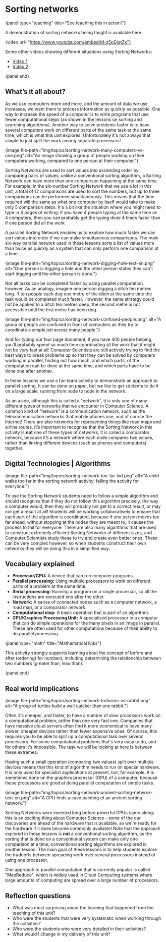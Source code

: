 # Sorting networks

{panel type="teaching" title="See teaching this in action!"}

A demonstration of sorting networks being taught is available here:

{video url="https://www.youtube.com/embed/M-z5pDjqtZk"}

Some other videos showing different situations using Sorting Networks:

- [Video 1](https://www.youtube.com/watch?v=LOxfdsBBjKI)
- [Video 2](https://www.youtube.com/watch?v=30WcPnvfiKE)

{panel end}

## What’s it all about?

As we use computers more and more, and the amount of data we use increases, we want them to process information as quickly as possible. One way to increase the speed of a computer is to write programs that use fewer computational steps (as shown in the lessons on sorting and searching algorithms). Another way to solve problems faster is to have several computers work on different parts of the same task at the same time, which is what this unit explores. Unfortunately it's not always that simple to just split the work among separate processors!

{image file-path="img/topics/sorting-network-many-computers-vs-one.png" alt="An image showing a group of people working on their computers working, compared to one person at their computer."}

Sorting Networks are used to sort values into ascending order by comparing pairs of values; unlike a conventional sorting algorithm, a Sorting Network can have more than one comparison happening at the same time. For example, in the six-number Sorting Network that we use a lot in this unit, a total of 12 comparisons are used to sort the numbers, but up to three comparisons can be performed simultaneously. This means that the time required will the same as what one computer by itself would take to make only 5 comparison steps. It's a bit like the situation where you might need to type in 4 pages of writing; if you have 4 people typing at the same time on 4 computers, then you can probably get the typing done 4 times faster than if one person did all the work.

A parallel Sorting Network enables us to explore how much faster we can sort values into order if we can make simultaneous comparisons. The main six-way parallel network used in these lessons sorts a list of values more than twice as quickly as a system that can only perform one comparison at a time.

{image file-path="img/topics/sorting-network-digging-hole-text-en.png" alt="One person is digging a hole and the other person states they can't start digging until the other person is done."}

Not all tasks can be completed faster by using parallel computation however. As an analogy, imagine one person digging a ditch ten metres long. If ten people each dug one metre of the ditch at the same time the task would be completed much faster. However, the same strategy could not be applied to a ditch ten metres deep, the second metre is not accessible until the first metre has been dug.

{image file-path="img/topics/sorting-network-confused-people.png" alt="A group of people are confused in front of computers as they try to coordinate a simple job across many people."}

And for typing our four page document, if you have 400 people helping, you'll probably spend so much time coordinating all the work that it might not be very fast at all! Computer Scientists are still actively trying to find the best ways to break problems up so that they can be solved by computers working in parallel, finding out how much, and which parts, of the computation can be done at the same time, and which parts have to be done one after another.

In these lessons we use a fun team activity to demonstrate an approach to parallel sorting. It can be done on paper, but we like to get students to do it on a large scale, running from node to node in the network.

As an aside, although this is called a "network", it is only one of many different types of networks that we encounter in Computer Science. A common kind of “network” is a communication network, such as the telecommunication networks that mobile phones use, and of course the Internet! There are also networks for representing things like road maps and airline routes. It’s important to recognise that the Sorting Network in this activity is **not** one of these types of networks, it is called a comparator network, because it’s a network where each node compares two values, rather than linking different devices (such as phones and computers) together.

## Digital Technologies | Algorithms

{image file-path="img/topics/sorting-network-too-far-kid.png" alt="A child walks too far in the sorting network activity, failing the activity for everyone."}

To use the Sorting Network students need to follow a simple algorithm and should recognise that if they do not follow this algorithm precisely, the way a computer would, then they will probably not get to a correct result, or may not get a result at all! Students will be working collaboratively to ensure that each part of the algorithm is coordinated, because if one person moves too far ahead, without stopping at the nodes they are meant to, it causes the process to fail for everyone. There are also many algorithms that are used to construct extremely efficient Sorting Networks of different sizes, and Computer Scientists study these to try and create even better ones. These can be very complex however, so when students construct their own networks they will be doing this in a simplified way.

## Vocabulary explained

- **Processor/CPU:** A device that can run computer programs.
- **Parallel processing:** Using multiple processors to work on different parts of a problem at the same time.
- **Serial processing:** Running a program on a single processor, so all the instructions are executed one after the other.
- **Network:** A series of connected nodes such as a computer network, a road map, or a comparator network.
- **Computational step:** A basic operation that is part of an algorithm.
- **GPU/Graphics Processing Unit:** A specialised processor in a computer that can do simple operations for the many pixels in an image in parallel. These are often used for other computations because of their ability to do parallel processing.

{panel type="math" title="Mathematical links"}

This activity strongly supports learning about the concept of before and after (ordering) for numbers, including determining the relationship between two numbers (greater than, less than).

{panel end}

## Real world implications

{image file-path="img/topics/sorting-network-tortoises-vs-rabbit.png" alt="A group of turtles build a wall quicker than one rabbit."}

Often it's cheaper, and faster, to have a number of slow processors work on a computational problem, rather than one very fast one. Companies that have massive cloud servers often find it more economical to have many slower, cheaper devices rather than fewer expensive ones. Of course, this requires you to be able to split up a computational task over several processors. For some computational problems that's very easy to do, and for others it's impossible. The task we will be looking at here is between these extremes.

Having such a small operation (comparing two values) split over multiple devices means that this kind of algorithm needs to run on special hardware. It is only used for specialist applications at present, but, for example, it is sometimes done on the graphics processor (GPU) of a computer, because these processors are good at doing parallel computation of simple tasks.

{image file-path="img/topics/sorting-network-ancient-sorting-network-text-en.png" alt="A GPU finds a cave painting of an ancient sorting network."}

Sorting Networks were invented long before powerful GPUs came along; this is an exciting thing about Computer Science - some of the our discoveries are ahead of the hardware that is available, so we're ready for the hardware if it does become commonly available! Note that the approach explored in these lessons is **not** a conventional sorting algorithm, as the sorting that is done on a conventional system can make only one comparison at a time; conventional sorting algorithms are explored in another lesson. The main goal of these lessons is to help students explore the tradeoffs between spreading work over several processors instead of using one processor.

One approach to parallel computation that is currently popular is called "MapReduce", which is widely used in Cloud Computing systems where large amounts of computing are spread over a large number of processors.

## Reflection questions

- What was most surprising about the learning that happened from the teaching of this unit?
- Who were the students that were very systematic when working through the activities?
- Who were the students who were very detailed in their activities?
- What would I change in my delivery of this unit?